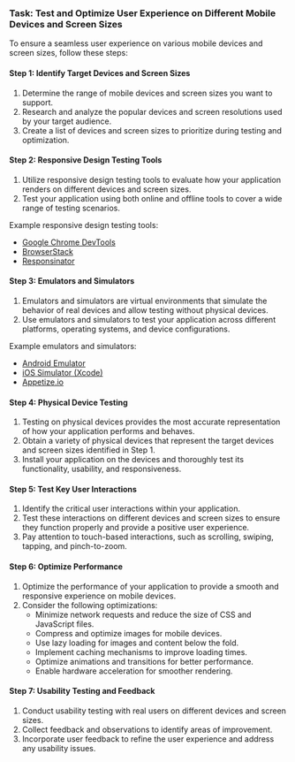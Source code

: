 

### Task: Test and Optimize User Experience on Different Mobile Devices and Screen Sizes

To ensure a seamless user experience on various mobile devices and screen sizes, follow these steps:

#### Step 1: Identify Target Devices and Screen Sizes

1. Determine the range of mobile devices and screen sizes you want to support.
2. Research and analyze the popular devices and screen resolutions used by your target audience.
3. Create a list of devices and screen sizes to prioritize during testing and optimization.

#### Step 2: Responsive Design Testing Tools

1. Utilize responsive design testing tools to evaluate how your application renders on different devices and screen sizes.
2. Test your application using both online and offline tools to cover a wide range of testing scenarios.

Example responsive design testing tools:
- [Google Chrome DevTools](https://developers.google.com/web/tools/chrome-devtools/device-mode)
- [BrowserStack](https://www.browserstack.com/)
- [Responsinator](http://www.responsinator.com/)

#### Step 3: Emulators and Simulators

1. Emulators and simulators are virtual environments that simulate the behavior of real devices and allow testing without physical devices.
2. Use emulators and simulators to test your application across different platforms, operating systems, and device configurations.

Example emulators and simulators:
- [Android Emulator](https://developer.android.com/studio/run/emulator)
- [iOS Simulator (Xcode)](https://developer.apple.com/documentation/xcode/running_your_app_in_the_simulator_or_on_a_device)
- [Appetize.io](https://appetize.io/)

#### Step 4: Physical Device Testing

1. Testing on physical devices provides the most accurate representation of how your application performs and behaves.
2. Obtain a variety of physical devices that represent the target devices and screen sizes identified in Step 1.
3. Install your application on the devices and thoroughly test its functionality, usability, and responsiveness.

#### Step 5: Test Key User Interactions

1. Identify the critical user interactions within your application.
2. Test these interactions on different devices and screen sizes to ensure they function properly and provide a positive user experience.
3. Pay attention to touch-based interactions, such as scrolling, swiping, tapping, and pinch-to-zoom.

#### Step 6: Optimize Performance

1. Optimize the performance of your application to provide a smooth and responsive experience on mobile devices.
2. Consider the following optimizations:
   - Minimize network requests and reduce the size of CSS and JavaScript files.
   - Compress and optimize images for mobile devices.
   - Use lazy loading for images and content below the fold.
   - Implement caching mechanisms to improve loading times.
   - Optimize animations and transitions for better performance.
   - Enable hardware acceleration for smoother rendering.

#### Step 7: Usability Testing and Feedback

1. Conduct usability testing with real users on different devices and screen sizes.
2. Collect feedback and observations to identify areas of improvement.
3. Incorporate user feedback to refine the user experience and address any usability issues.

